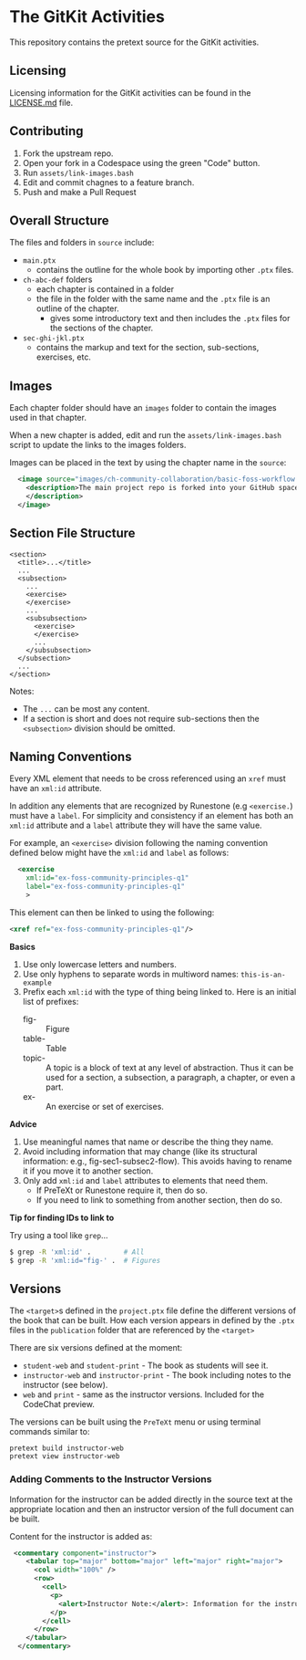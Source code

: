 # The GitKit Activities

This repository contains the pretext source for the GitKit activities.

## Licensing

Licensing information for the GitKit activities can be found in the [LICENSE.md](LICENSE.md) file.

## Contributing

1. Fork the upstream repo.
2. Open your fork in a Codespace using the green "Code" button.
3. Run `assets/link-images.bash`
4. Edit and commit chagnes to a feature branch.
5. Push and make a Pull Request

## Overall Structure

The files and folders in `source` include:

- `main.ptx`
  - contains the outline for the whole book by importing other `.ptx` files.
- `ch-abc-def` folders
  - each chapter is contained in a folder
  - the file in the folder with the same name and the `.ptx` file is an outline of the chapter.
    - gives some introductory text and then includes the `.ptx` files for the sections of the chapter.
- `sec-ghi-jkl.ptx`
  - contains the markup and text for the section, sub-sections, exercises, etc.

## Images

Each chapter folder should have an `images` folder to contain the images used in that chapter.

When a new chapter is added, edit and run the `assets/link-images.bash` script to update the links to the images folders.

Images can be placed in the text by using the chapter name in the `source`:

```xml
  <image source="images/ch-community-collaboration/basic-foss-workflow.png" width="75%">
    <description>The main project repo is forked into your GitHub space to create your remote copy.  Your remote copy is then cloned into your local development environment to create your local copy. Changes to your local copy are pushed to your remote copy and a pull request is made to the main project.
    </description>
  </image>
```

## Section File Structure

```
<section>
  <title>...</title>
  ...
  <subsection>
    ...
    <exercise>
    </exercise>
    ...
    <subsubsection>
      <exercise>
      </exercise>
      ...
    </subsubsection>
  </subsection>
  ...
</section>
```

Notes:

- The `...` can be most any content.
- If a section is short and does not require sub-sections then the `<subsection>` division should be omitted.

## Naming Conventions

Every XML element that needs to be cross referenced using an `xref` must have an `xml:id` attribute.

In addition any elements that are recognized by Runestone (e.g `<exercise.`) must have a `label`. For simplicity and consistency if an element has both an `xml:id` attribute and a `label` attribute they will have the same value.

For example, an `<exercise>` division following the naming convention defined below might have the `xml:id` and `label` as follows:

```xml
  <exercise
    xml:id="ex-foss-community-principles-q1"
    label="ex-foss-community-principles-q1"
    >
```

This element can then be linked to using the following:

```xml
<xref ref="ex-foss-community-principles-q1"/>
```

__Basics__

1. Use only lowercase letters and numbers.
2. Use only hyphens to separate words in multiword names: `this-is-an-example`
3. Prefix each `xml:id` with the type of thing being linked to. Here is an initial list of prefixes:
    <dl>
      <dt>fig-</dt>
      <dd>Figure</dd>
      <dt>table-</dt>
      <dd>Table</dd>
      <dt>topic-</dt>
      <dd>A topic is a block of text at any level of abstraction. Thus it can be used for a section, a subsection, a paragraph, a chapter, or even a part.</dd>
      <dt>ex-</dt>
      <dd>An exercise or set of exercises.</dd>
    </dl>

__Advice__

1. Use meaningful names that name or describe the thing they name.
2. Avoid including information that may change (like its structural information: e.g., fig-sec1-subsec2-flow). This avoids having to rename it if you move it to another section.
3. Only add `xml:id` and `label` attributes to elements that need them.
    * If PreTeXt or Runestone require it, then do so.
    * If you need to link to something from another section, then do so.

__Tip for finding IDs to link to__

Try using a tool like `grep`...

```bash
$ grep -R 'xml:id' .        # All
$ grep -R 'xml:id="fig-' .  # Figures
```

## Versions

The `<target>`s defined in the `project.ptx` file define the different versions of the book that can be built. How each version appears in defined by the `.ptx` files in the `publication` folder that are referenced by the `<target>`

There are six versions defined at the moment:

- `student-web` and `student-print` - The book as students will see it.
- `instructor-web` and `instructor-print` - The book including notes to the instructor (see below).
- `web` and `print` - same as the instructor versions. Included for the CodeChat preview.

The versions can be built using the `PreTeXt` menu or using terminal commands similar to:

```text
pretext build instructor-web
pretext view instructor-web
```

### Adding Comments to the Instructor Versions

Information for the instructor can be added directly in the source text at the appropriate location and then an instructor version of the full document can be built.

Content for the instructor is added as:

```xml
 <commentary component="instructor">
    <tabular top="major" bottom="major" left="major" right="major">
      <col width="100%" />
      <row>
        <cell>
          <p>
            <alert>Instructor Note:</alert>: Information for the instructor appears here.
          </p>
        </cell>
      </row>
    </tabular>
  </commentary>
```
